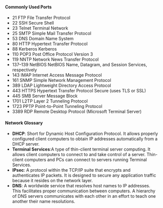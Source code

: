 
#### Commonly Used Ports
- 21	FTP	File Transfer Protocol
- 22	SSH	Secure Shell
- 23	Telnet	Terminal Network
- 25	SMTP	Simple Mail Transfer Protocol
- 53	DNS	Domain Name System
- 80	HTTP	Hypertext Transfer Protocol
- 88	Kerberos	Kerberos
- 110	POP3	Post Office Protocol Version 3
- 119	NNTP	Network News Transfer Protocol
- 137–139	NetBIOS	NetBIOS Name, Datagram, and Session Services, respectively
- 143	IMAP	Internet Access Message Protocol
- 161	SNMP	Simple Network Management Protocol
- 389	LDAP	Lightweight Directory Access Protocol
- 443	HTTPS	Hypertext Transfer Protocol Secure (uses TLS or SSL)
- 445	SMB	Server Message Block
- 1701	L2TP	Layer 2 Tunneling Protocol
- 1723	PPTP	Point-to-Point Tunneling Protocol
- 3389	RDP	Remote Desktop Protocol (Microsoft Terminal Server)

#### Network Glossary

* **DHCP**: Short for Dynamic Host Configuration Protocol. It allows properly configured client computers to obtain IP addresses automatically from a DHCP server.
* **Terminal Services**:A type of thin-client terminal server computing. It allows client computers to connect to and take control of a server. Thin-client computers and PCs can connect to servers running Terminal Services.
* **IPsec**: A protocol within the TCP/IP suite that encrypts and authenticates IP packets. It is designed to secure any application traffic because it resides on the network layer.
* **DNS**:
A worldwide service that resolves host names to IP addresses. This facilitates proper communication between computers. A hierarchy of DNS servers communicates with each other in an effort to teach one another their name resolutions.
